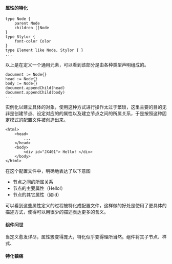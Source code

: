 #### 属性的特化

```
type Node {
	parent Node
	children []Node
}
type Stylor {
	font-color Color
}
type Element like Node, Stylor { }
...
```

以上是在定义一个通用元素，可以看到该部分是由各种类型声明组成的。

```
document := Node{}
head := Node{}
body := Node{}
document.appendChild(head)
document.appendChild(body)
...
```

实例化以建立具体的对象，使用这种方式进行操作太过于繁琐，这里主要的目的无非是创建节点、设定对应的的属性以及建立节点之间的所属关系，于是按照这种固定模式的配置文件被创造出来。

```
<html>
	<head>
		...
    </head>
	<body>
		<div id="JX401"> Hello! </div>
	</body>
</html>
```

在这个配置文件中，明确地表达了以下意图

+ 节点之间的所属关系
+ 节点的主要属性（Hello!）
+ 节点的其它属性（如id）

可以看到这些属性定义的过程被特化成配置文件，这样做的好处是使用了更具体的描述方式，使得可以用很少的描述表达更多的含义。

#### 组件问世

当定义愈发详尽，属性簇变得庞大，特化似乎变得理所当然。组件将其子节点、样式、









#### 特化镇痛